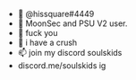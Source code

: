 - 👋 @hissquare#4449
- 👀 MoonSec and PSU V2 user.
- 🌱 fuck you
- 💞️ i have a crush
- 📫 join my discord soulskids
- discord.me/soulskids ig
